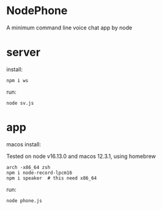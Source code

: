 # NodePhone
A minimum command line voice chat app by node


# server

install:

```
npm i ws
```

run:

```
node sv.js
```


# app

macos install:

Tested on node v16.13.0 and macos 12.3.1, using homebrew

```
arch -x86_64 zsh
npm i node-record-lpcm16
npm i speaker  # this need x86_64
```

run:

```
node phone.js
```
